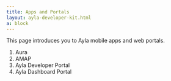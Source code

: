 ```yaml
---
title: Apps and Portals
layout: ayla-developer-kit.html
a: block
---
```


This page introduces you to Ayla mobile apps and web portals.

1. Aura
1. AMAP
1. Ayla Developer Portal
1. Ayla Dashboard Portal
